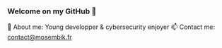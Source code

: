 ### Welcome on my GitHub 👾

🙌 About me: Young developper & cybersecurity enjoyer
📫 Contact me: contact@mosembik.fr
